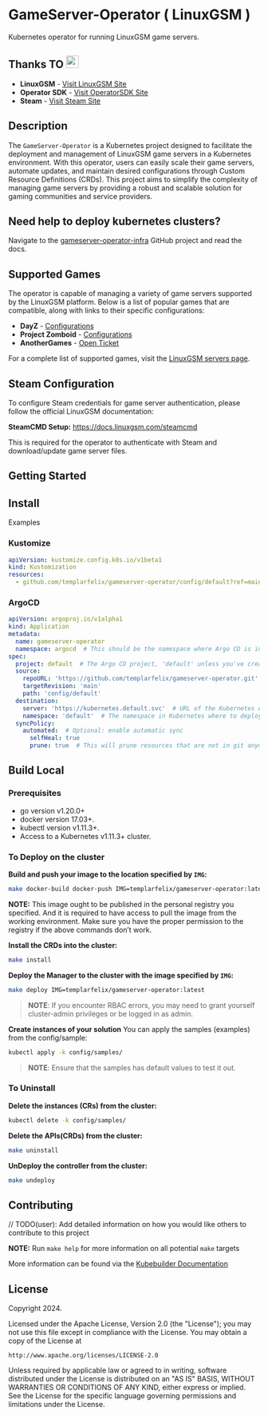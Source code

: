 # GameServer-Operator ( LinuxGSM )

Kubernetes operator for running LinuxGSM game servers.

## Thanks TO <a href="https://www.templarfelix.com"><img src="https://media.giphy.com/media/hvRJCLFzcasrR4ia7z/giphy.gif" width="25px"></a>

- **LinuxGSM** - [Visit LinuxGSM Site](https://linuxgsm.com/)
- **Operator SDK** - [Visit OperatorSDK Site](https://sdk.operatorframework.io)
- **Steam** - [Visit Steam Site](https://store.steampowered.com)

## Description

The `GameServer-Operator` is a Kubernetes project designed to facilitate the deployment and management of LinuxGSM game
servers in a Kubernetes environment. With this operator, users can easily scale their game servers, automate updates,
and maintain desired configurations through Custom Resource Definitions (CRDs). This project aims to simplify the
complexity of managing game servers by providing a robust and scalable solution for gaming communities and service
providers.

## Need help to deploy kubernetes clusters?

Navigate to the [gameserver-operator-infra](https://github.com/templarfelix/gameserver-operator-infra) GitHub project and read the docs.

## Supported Games

The operator is capable of managing a variety of game servers supported by the LinuxGSM platform. Below is a list of
popular games that are compatible, along with links to their specific configurations:

- **DayZ** - [Configurations](/_docs/dayz.md)
- **Project Zomboid** - [Configurations](/_docs/projectzomboid.md)
- **AnotherGames** - [Open Ticket](https://github.com/templarfelix/gameserver-operator/issues/new?assignees=&labels=&projects=&template=gamerequest.md&title=)

For a complete list of supported games, visit the [LinuxGSM servers page](https://linuxgsm.com/servers/).

## Steam Configuration

To configure Steam credentials for game server authentication, please follow the official LinuxGSM documentation:

**SteamCMD Setup:** https://docs.linuxgsm.com/steamcmd

This is required for the operator to authenticate with Steam and download/update game server files.

## Getting Started

## Install

Examples

### Kustomize

```yaml
apiVersion: kustomize.config.k8s.io/v1beta1
kind: Kustomization
resources:
  - github.com/templarfelix/gameserver-operator/config/default?ref=main
```

### ArgoCD

```yaml
apiVersion: argoproj.io/v1alpha1
kind: Application
metadata:
  name: gameserver-operator
  namespace: argocd  # This should be the namespace where Argo CD is installed
spec:
  project: default  # The Argo CD project, 'default' unless you've created others
  source:
    repoURL: 'https://github.com/templarfelix/gameserver-operator.git'
    targetRevision: 'main'
    path: 'config/default'
  destination:
    server: 'https://kubernetes.default.svc'  # URL of the Kubernetes API server
    namespace: 'default'  # The namespace in Kubernetes where to deploy the application
  syncPolicy:
    automated:  # Optional: enable automatic sync
      selfHeal: true
      prune: true  # This will prune resources that are not in git anymore
```

## Build Local

### Prerequisites

- go version v1.20.0+
- docker version 17.03+.
- kubectl version v1.11.3+.
- Access to a Kubernetes v1.11.3+ cluster.

### To Deploy on the cluster

**Build and push your image to the location specified by `IMG`:**

```sh
make docker-build docker-push IMG=templarfelix/gameserver-operator:latest
```

**NOTE:** This image ought to be published in the personal registry you specified.
And it is required to have access to pull the image from the working environment.
Make sure you have the proper permission to the registry if the above commands don’t work.

**Install the CRDs into the cluster:**

```sh
make install
```

**Deploy the Manager to the cluster with the image specified by `IMG`:**

```sh
make deploy IMG=templarfelix/gameserver-operator:latest
```

> **NOTE**: If you encounter RBAC errors, you may need to grant yourself cluster-admin
> privileges or be logged in as admin.

**Create instances of your solution**
You can apply the samples (examples) from the config/sample:

```sh
kubectl apply -k config/samples/
```

> **NOTE**: Ensure that the samples has default values to test it out.

### To Uninstall

**Delete the instances (CRs) from the cluster:**

```sh
kubectl delete -k config/samples/
```

**Delete the APIs(CRDs) from the cluster:**

```sh
make uninstall
```

**UnDeploy the controller from the cluster:**

```sh
make undeploy
```

## Contributing

// TODO(user): Add detailed information on how you would like others to contribute to this project

**NOTE:** Run `make help` for more information on all potential `make` targets

More information can be found via the [Kubebuilder Documentation](https://book.kubebuilder.io/introduction.html)

## License

Copyright 2024.

Licensed under the Apache License, Version 2.0 (the "License");
you may not use this file except in compliance with the License.
You may obtain a copy of the License at

    http://www.apache.org/licenses/LICENSE-2.0

Unless required by applicable law or agreed to in writing, software
distributed under the License is distributed on an "AS IS" BASIS,
WITHOUT WARRANTIES OR CONDITIONS OF ANY KIND, either express or implied.
See the License for the specific language governing permissions and
limitations under the License.

